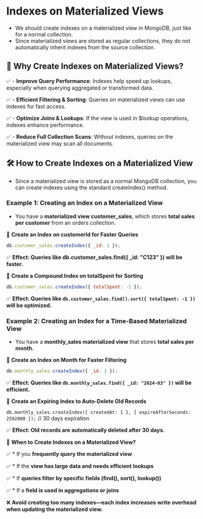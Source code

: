 # Indexes on Materialized Views
* We should create indexes on a materialized view in MongoDB, just like for a normal collection.
* Since materialized views are stored as regular collections, they do not automatically inherit indexes from the source collection.

## 🔹 **Why Create Indexes on Materialized Views?**

✅ - **Improve Query Performance**: Indexes help speed up lookups, especially when querying aggregated or transformed data.

✅ - **Efficient Filtering & Sorting**: Queries on materialized views can use indexes for fast access.

✅ - **Optimize Joins & Lookups**: If the view is used in $lookup operations, indexes enhance performance.

✅ - **Reduce Full Collection Scans**: Without indexes, queries on the materialized view may scan all documents.


## 🛠️ How to Create Indexes on a Materialized View

* Since a materialized view is stored as a normal MongoDB collection, you can create indexes using the standard createIndex() method.

### Example 1: Creating an Index on a Materialized View

* You have a **materialized view customer_sales**, which stores **total sales per customer** from an orders collection.

 📌 **Create an Index on customerId for Faster Queries**
```javascript
db.customer_sales.createIndex({ _id: 1 });
```

✅ **Effect: Queries like db.customer_sales.find({ _id: "C123" }) will be faster.**

📌 **Create a Compound Index on totalSpent for Sorting**
```javascript
db.customer_sales.createIndex({ totalSpent: -1 });
```

✅ **Effect: Queries like ```db.customer_sales.find().sort({ totalSpent: -1 })``` will be optimized.**



### Example 2: Creating an Index for a Time-Based Materialized View

* You have a **monthly_sales materialized view** that stores **total sales per month.**

📌 **Create an Index on Month for Faster Filtering**
```javascript
db.monthly_sales.createIndex({ _id: 1 });
```

✅ **Effect: Queries like ```db.monthly_sales.find({ _id: "2024-03" })``` will be efficient.**

📌 **Create an Expiring Index to Auto-Delete Old Records**

```db.monthly_sales.createIndex({ createdAt: 1 }, { expireAfterSeconds: 2592000 });```  // 30 days expiration

✅ **Effect: Old records are automatically deleted after 30 days.**


📌 **When to Create Indexes on a Materialized View?**

✅ * If you **frequently query the materialized view**

✅ * If the **view has large data and needs efficient lookups**

✅ * If **queries filter by specific fields (find(), sort(), lookup())**

✅ * If a **field is used in aggregations or joins**

❌ **Avoid creating too many indexes—each index increases write overhead when updating the materialized view.**

